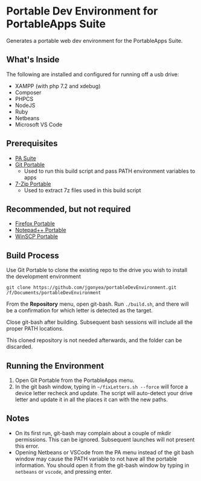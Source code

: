 # Portable Dev Environment for PortableApps Suite

Generates a portable web dev environment for the PortableApps Suite.

## What's Inside

The following are installed and configured for running off a usb drive:

* XAMPP (with php 7.2 and xdebug)
* Composer
* PHPCS
* NodeJS
* Ruby
* Netbeans
* Microsoft VS Code

## Prerequisites

* [PA Suite](https://portableapps.com/download)
* [Git Portable](https://github.com/sheabunge/GitPortable)
  * Used to run this build script and pass PATH environment variables to apps
* [7-Zip Portable](https://portableapps.com/apps/utilities/7-zip_portable)
  * Used to extract 7z files used in this build script

## Recommended, but not required

* [Firefox Portable](https://portableapps.com/apps/internet/firefox_portable)
* [Notepad++ Portable](https://portableapps.com/apps/development/notepadpp_portable)
* [WinSCP Portable](https://portableapps.com/apps/internet/winscp_portable)

## Build Process

Use Git Portable to clone the existing repo to the drive you wish to install the development environment

`git clone https://github.com/jgonyea/portableDevEnvironment.git /f/Documents/portableDevEnvironment`

From the **Repository** menu, open git-bash.  Run `./build.sh`, and there will be a confirmation for which letter is detected as the target.

Close git-bash after building.  Subsequent bash sessions will include all the proper PATH locations.

This cloned repository is not needed afterwards, and the folder can be discarded.

## Running the Environment

1. Open Git Portable from the PortableApps menu.
2. In the git bash window, typing in `~/fixLetters.sh --force` will force a device letter recheck and update.  The script will auto-detect your drive letter and update it in all the places it can with the new paths.

## Notes

* On its first run, git-bash may complain about a couple of mkdir permissions.  This can be ignored.  Subsequent launches will not present this error.
* Opening Netbeans or VSCode from the PA menu instead of the git bash window may cause the PATH variable to not have all the portable information.  You should open it from the git-bash window by typing in `netbeans` or `vscode`, and pressing enter.
